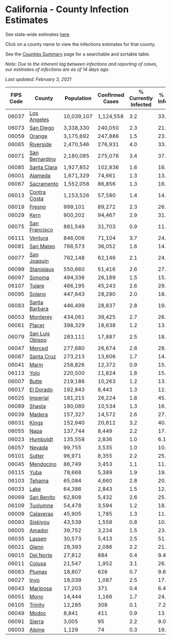 # California - County Infection Estimates

See state-wide estimates [here](/infections/us-ca).

Click on a county name to view the infections estimates for that county.

See the [Counties Summary](/infections/summary-counties) page for a searchable and sortable table.

*Note: Due to the inherent lag between infections and reporting of cases, our estimates of infections are as of 14 days ago.*

*Last updated: February 3, 2021*

|   FIPS Code |                             County |   Population |   Confirmed Cases |   % Currently Infected |   % Total Infected |
|-------------|------------------------------------|--------------|-------------------|------------------------|--------------------|
|       06037 |         [Los Angeles](los-angeles) |   10,039,107 |         1,124,558 |                    3.2 |               33.6 |
|       06073 |             [San Diego](san-diego) |    3,338,330 |           240,050 |                    2.3 |               21.1 |
|       06059 |                   [Orange](orange) |    3,175,692 |           247,886 |                    1.5 |               23.3 |
|       06065 |             [Riverside](riverside) |    2,470,546 |           276,931 |                    4.0 |               33.0 |
|       06071 |   [San Bernardino](san-bernardino) |    2,180,085 |           275,076 |                    3.4 |               37.1 |
|       06085 |         [Santa Clara](santa-clara) |    1,927,852 |           102,836 |                    1.6 |               16.0 |
|       06001 |                 [Alameda](alameda) |    1,671,329 |            74,661 |                    1.3 |               13.4 |
|       06067 |           [Sacramento](sacramento) |    1,552,058 |            86,856 |                    1.3 |               16.6 |
|       06013 |       [Contra Costa](contra-costa) |    1,153,526 |            57,580 |                    1.4 |               14.9 |
|       06019 |                   [Fresno](fresno) |      999,101 |            89,272 |                    2.3 |               26.5 |
|       06029 |                       [Kern](kern) |      900,202 |            94,467 |                    2.9 |               31.6 |
|       06075 |     [San Francisco](san-francisco) |      881,549 |            31,703 |                    0.9 |               11.4 |
|       06111 |                 [Ventura](ventura) |      846,006 |            71,104 |                    3.7 |               24.2 |
|       06081 |             [San Mateo](san-mateo) |      766,573 |            36,052 |                    1.6 |               14.4 |
|       06077 |         [San Joaquin](san-joaquin) |      762,148 |            62,146 |                    2.1 |               24.6 |
|       06099 |           [Stanislaus](stanislaus) |      550,660 |            51,416 |                    2.6 |               27.8 |
|       06097 |                   [Sonoma](sonoma) |      494,336 |            26,189 |                    1.5 |               15.6 |
|       06107 |                   [Tulare](tulare) |      466,195 |            45,243 |                    2.6 |               29.4 |
|       06095 |                   [Solano](solano) |      447,643 |            28,290 |                    2.0 |               18.5 |
|       06083 |     [Santa Barbara](santa-barbara) |      446,499 |            28,837 |                    2.8 |               19.5 |
|       06053 |               [Monterey](monterey) |      434,061 |            39,425 |                    2.7 |               26.7 |
|       06061 |                   [Placer](placer) |      398,329 |            18,638 |                    1.2 |               13.7 |
|       06079 | [San Luis Obispo](san-luis-obispo) |      283,111 |            17,887 |                    2.5 |               18.4 |
|       06047 |                   [Merced](merced) |      277,680 |            26,674 |                    2.8 |               28.5 |
|       06087 |           [Santa Cruz](santa-cruz) |      273,213 |            13,606 |                    1.7 |               14.4 |
|       06041 |                     [Marin](marin) |      258,826 |            12,372 |                    0.9 |               15.5 |
|       06113 |                       [Yolo](yolo) |      220,500 |            11,824 |                    1.8 |               15.7 |
|       06007 |                     [Butte](butte) |      219,186 |            10,263 |                    1.2 |               13.6 |
|       06017 |             [El Dorado](el-dorado) |      192,843 |             8,443 |                    1.3 |               12.7 |
|       06025 |               [Imperial](imperial) |      181,215 |            26,224 |                    1.8 |               45.7 |
|       06089 |                   [Shasta](shasta) |      180,080 |            10,534 |                    1.3 |               16.4 |
|       06039 |                   [Madera](madera) |      157,327 |            14,572 |                    2.6 |               27.3 |
|       06031 |                     [Kings](kings) |      152,940 |            20,812 |                    3.2 |               40.8 |
|       06055 |                       [Napa](napa) |      137,744 |             8,449 |                    2.2 |               17.7 |
|       06023 |               [Humboldt](humboldt) |      135,558 |             2,836 |                    1.0 |                6.1 |
|       06057 |                   [Nevada](nevada) |       99,755 |             3,535 |                    1.0 |               10.4 |
|       06101 |                   [Sutter](sutter) |       96,971 |             8,355 |                    2.2 |               25.1 |
|       06045 |             [Mendocino](mendocino) |       86,749 |             3,453 |                    1.1 |               11.5 |
|       06115 |                       [Yuba](yuba) |       78,668 |             5,389 |                    1.9 |               19.9 |
|       06103 |                   [Tehama](tehama) |       65,084 |             4,660 |                    2.8 |               20.3 |
|       06033 |                       [Lake](lake) |       64,386 |             2,843 |                    1.5 |               12.5 |
|       06069 |           [San Benito](san-benito) |       62,808 |             5,432 |                    2.6 |               25.5 |
|       06109 |               [Tuolumne](tuolumne) |       54,478 |             3,594 |                    1.2 |               18.8 |
|       06009 |             [Calaveras](calaveras) |       45,905 |             1,785 |                    1.3 |               11.2 |
|       06093 |               [Siskiyou](siskiyou) |       43,539 |             1,558 |                    0.8 |               10.2 |
|       06005 |                   [Amador](amador) |       39,752 |             3,234 |                    1.5 |               23.1 |
|       06035 |                   [Lassen](lassen) |       30,573 |             5,413 |                    2.5 |               51.9 |
|       06021 |                     [Glenn](glenn) |       28,393 |             2,086 |                    2.2 |               21.6 |
|       06015 |             [Del Norte](del-norte) |       27,812 |               884 |                    0.4 |                9.4 |
|       06011 |                   [Colusa](colusa) |       21,547 |             1,952 |                    3.1 |               26.8 |
|       06063 |                   [Plumas](plumas) |       18,807 |               626 |                    0.7 |                9.6 |
|       06027 |                       [Inyo](inyo) |       18,039 |             1,087 |                    2.5 |               17.9 |
|       06043 |               [Mariposa](mariposa) |       17,203 |               371 |                    0.4 |                6.4 |
|       06051 |                       [Mono](mono) |       14,444 |             1,166 |                    1.7 |               24.5 |
|       06105 |                 [Trinity](trinity) |       12,285 |               308 |                    0.1 |                7.2 |
|       06049 |                     [Modoc](modoc) |        8,841 |               411 |                    0.9 |               13.1 |
|       06091 |                   [Sierra](sierra) |        3,005 |                95 |                    2.2 |                9.0 |
|       06003 |                   [Alpine](alpine) |        1,129 |                74 |                    0.3 |               19.8 |